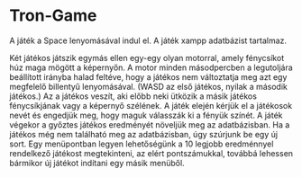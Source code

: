 # Tron-Game

A játék a Space lenyomásával indul el. A játék xampp adatbázist tartalmaz.

Két játékos játszik egymás ellen egy-egy olyan motorral, amely fénycsíkot
húz maga mögött a képernyőn. A motor minden másodpercben a legutoljára beállított
irányba halad feltéve, hogy a játékos nem változtatja meg azt egy megfelelő billentyű
lenyomásával. (WASD az első játékos, nyilak a második játékos.)
Az a játékos veszít, aki előbb neki ütközik a másik játékos fénycsíkjának vagy a képernyő
szélének. A játék elején kérjük el a játékosok nevét és engedjük meg, hogy maguk
válasszák ki a fényük színét. A játék végekor a győztes játékos eredményét növeljük meg
az adatbázisban. Ha a játékos még nem található meg az adatbázisban, úgy szúrjunk be
egy új sort. Egy menüpontban legyen lehetőségünk a 10 legjobb eredménnyel rendelkező
játékost megtekinteni, az elért pontszámukkal, továbbá lehessen bármikor új játékot
indítani egy másik menüből.
